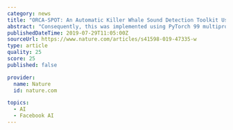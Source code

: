 ```yaml
---
category: news
title: "ORCA-SPOT: An Automatic Killer Whale Sound Detection Toolkit Using Deep Learning"
abstract: "Consequently, this was implemented using PyTorch 99 multiprocessing in order to process the entire pre-processing on the CPU in parallel, whereas the network training utilized the GPU. In a first step intensity, pitch, and time augmentation were conducted."
publishedDateTime: 2019-07-29T11:05:00Z
sourceUrl: https://www.nature.com/articles/s41598-019-47335-w
type: article
quality: 25
score: 25
published: false

provider:
  name: Nature
  id: nature.com

topics:
  - AI
  - Facebook AI
---
```

